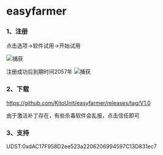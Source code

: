 # easyfarmer

### 1、注册
点击选项->软件试用->开始试用

![捕获](https://github.com/KitoUnit/easyfarmer/assets/166900367/850723eb-5198-4c33-aa29-b7d97d8a4899)

注册成功后到期时间2057年
![捕获](https://github.com/KitoUnit/easyfarmer/assets/166900367/8f125010-7016-40fb-80e3-ecb466b6f6db)

### 2、下载
https://github.com/KitoUnit/easyfarmer/releases/tag/V1.0

由于激活补丁存在，有些杀毒软件会乱报，点击信任即可

### 3、支持
UDST:0xdAC17F958D2ee523a2206206994597C13D831ec7

